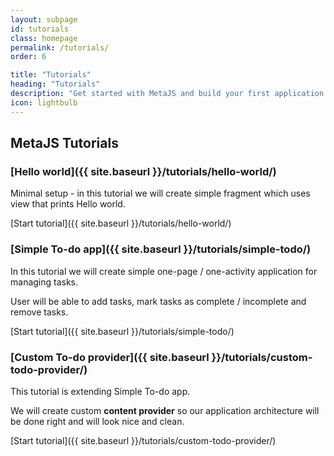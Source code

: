 ```yaml
---
layout: subpage
id: tutorials
class: homepage
permalink: /tutorials/
order: 6

title: "Tutorials"
heading: "Tutorials"
description: "Get started with MetaJS and build your first application."
icon: lightbulb
---
```


## MetaJS Tutorials

### [Hello world]({{ site.baseurl }}/tutorials/hello-world/)
Minimal setup - in this tutorial we will create simple fragment which uses view that prints Hello world.

[Start tutorial]({{ site.baseurl }}/tutorials/hello-world/)

### [Simple To-do app]({{ site.baseurl }}/tutorials/simple-todo/)
In this tutorial we will create simple one-page / one-activity application for managing tasks.

User will be able to add tasks, mark tasks as complete / incomplete and remove tasks.

[Start tutorial]({{ site.baseurl }}/tutorials/simple-todo/)

### [Custom To-do provider]({{ site.baseurl }}/tutorials/custom-todo-provider/)
This tutorial is extending Simple To-do app.

We will create custom **content provider** so our application architecture will be done right and will look nice and clean.

[Start tutorial]({{ site.baseurl }}/tutorials/custom-todo-provider/)